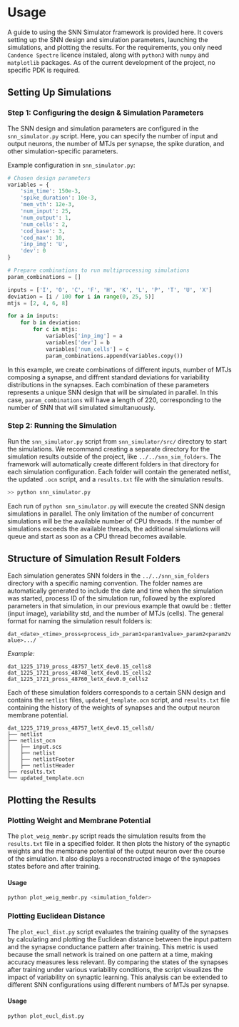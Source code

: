 # Usage 
A guide to using the SNN Simulator framework is provided here. It covers setting up the SNN design and simulation parameters, launching the simulations, and plotting the results. For the requirements, you only need `Candence Spectre` licence instaled, along with `python3` with `numpy` and `matplotlib` packages. As of the current development of the project, no specific PDK is required.  

## Setting Up Simulations

### Step 1: Configuring the design & Simulation Parameters

The SNN design and simulation parameters are configured in the `snn_simulator.py` script. Here, you can specify the number of input and output neurons, the number of MTJs per synapse, the spike duration, and other simulation-specific parameters.

Example configuration in `snn_simulator.py`:

```python
# Chosen design parameters
variables = {
    'sim_time': 150e-3,
    'spike_duration': 10e-3,
    'mem_vth': 12e-3,
    'num_input': 25,
    'num_output': 1,
    'num_cells': 2,
    'cod_base': 3,
    'cod_max': 10,
    'inp_img': 'U',
    'dev': 0
}

# Prepare combinations to run multiprocessing simulations
param_combinations = []

inputs = ['I', 'O', 'C', 'F', 'H', 'K', 'L', 'P', 'T', 'U', 'X']
deviation = [i / 100 for i in range(0, 25, 5)]
mtjs = [2, 4, 6, 8]

for a in inputs:
    for b in deviation:
        for c in mtjs:
            variables['inp_img'] = a
            variables['dev'] = b
            variables['num_cells'] = c
            param_combinations.append(variables.copy())
```

In this example, we create combinations of different inputs, number of MTJs composing a synapse, and diffrent standard deviations for variability distributions in the synapses. Each combination of these parameters represents a unique SNN design that will be simulated in parallel. In this case, `param_combinations` will have a length of 220, corresponding to the number of SNN that will simulated simultanuously. 

### Step 2: Running the Simulation
Run the `snn_simulator.py` script from `snn_simulator/src/` directory to start the simulations. We recommand creating a separate directory for the simulation results outside of the project, like `../../snn_sim_folders`. The framework will automatically create different folders in that directory for each simulation configuration. Each folder will contain the generated netlist, the updated `.ocn` script, and a `results.txt` file with the simulation results.

```bash
>> python snn_simulator.py
```
Each run of `python snn_simulator.py` will execute the created SNN design simulations in parallel. The only limitation of the number of concurrent simulations will be the available number of CPU threads. If the number of simulations exceeds the available threads, the additional simulations will queue and start as soon as a CPU thread becomes available.

## Structure of Simulation Result Folders

Each simulation generates SNN folders in the `../../snn_sim_folders` directory with a specific naming convention. The folder names are automatically generated to include the date and time when the simulation was started, process ID of the simulation run, followed by the explored parameters in that simulation, in our previous example that owuld be : tletter (input image), variability std, and the number of MTJs (cells). The general format for naming the simulation result folders is:

`dat_<date>_<time>_pross<process_id>_param1<param1value>_param2<param2value>.../`

*Example:* 

```
dat_1225_1719_pross_48757_letX_dev0.15_cells8
dat_1225_1721_pross_48748_letX_dev0.15_cells2
dat_1225_1721_pross_48760_letX_dev0.0_cells2
```

Each of these simulation folders corresponds to a certain SNN design and contains the `netlist` files, `updated_template.ocn` script, and `results.txt` file containing the history of the weights of synapses and the output neuron membrane potential.

```
dat_1225_1719_pross_48757_letX_dev0.15_cells8/
├── netlist
├── netlist_ocn
│   ├── input.scs
│   ├── netlist
│   ├── netlistFooter
│   ├── netlistHeader
├── results.txt
└── updated_template.ocn
```

## Plotting the Results

### Plotting Weight and Membrane Potential

The `plot_weig_membr.py` script reads the simulation results from the `results.txt` file in a specified folder. It then plots the history of the synaptic weights and the membrane potential of the output neuron over the course of the simulation. It also displays a reconstructed image of the synapses states before and after training.  

#### Usage

```bash
python plot_weig_membr.py <simulation_folder>
```

### Plotting Euclidean Distance

The `plot_eucl_dist.py` script evaluates the training quality of the synapses by calculating and plotting the Euclidean distance between the input pattern and the synapse conductance pattern after training. This metric is used because the small network is trained on one pattern at a time, making accuracy measures less relevant. By comparing the states of the synapses after training under various variability conditions, the script visualizes the impact of variability on synaptic learning. This analysis can be extended to different SNN configurations using different numbers of MTJs per synapse.

#### Usage

```bash
python plot_eucl_dist.py
```
